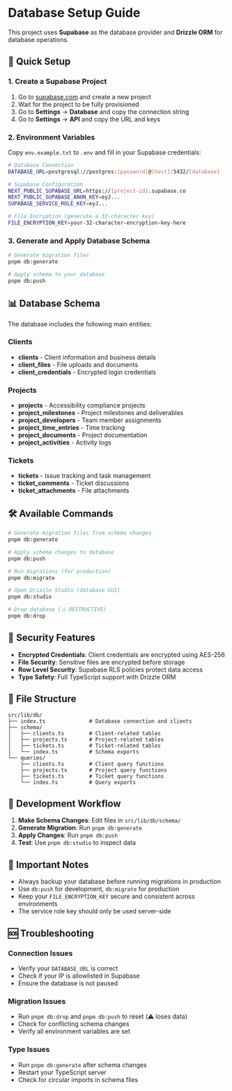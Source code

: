 # Database Setup Guide

This project uses **Supabase** as the database provider and **Drizzle ORM** for database operations.

## 🚀 Quick Setup

### 1. Create a Supabase Project

1. Go to [supabase.com](https://supabase.com) and create a new project
2. Wait for the project to be fully provisioned
3. Go to **Settings** → **Database** and copy the connection string
4. Go to **Settings** → **API** and copy the URL and keys

### 2. Environment Variables

Copy `env.example.txt` to `.env` and fill in your Supabase credentials:

```bash
# Database Connection
DATABASE_URL=postgresql://postgres:[password]@[host]:5432/[database]

# Supabase Configuration
NEXT_PUBLIC_SUPABASE_URL=https://[project-id].supabase.co
NEXT_PUBLIC_SUPABASE_ANON_KEY=eyJ...
SUPABASE_SERVICE_ROLE_KEY=eyJ...

# File Encryption (generate a 32-character key)
FILE_ENCRYPTION_KEY=your-32-character-encryption-key-here
```

### 3. Generate and Apply Database Schema

```bash
# Generate migration files
pnpm db:generate

# Apply schema to your database
pnpm db:push
```

## 📊 Database Schema

The database includes the following main entities:

### Clients
- **clients** - Client information and business details
- **client_files** - File uploads and documents
- **client_credentials** - Encrypted login credentials

### Projects
- **projects** - Accessibility compliance projects
- **project_milestones** - Project milestones and deliverables
- **project_developers** - Team member assignments
- **project_time_entries** - Time tracking
- **project_documents** - Project documentation
- **project_activities** - Activity logs

### Tickets
- **tickets** - Issue tracking and task management
- **ticket_comments** - Ticket discussions
- **ticket_attachments** - File attachments

## 🛠 Available Commands

```bash
# Generate migration files from schema changes
pnpm db:generate

# Apply schema changes to database
pnpm db:push

# Run migrations (for production)
pnpm db:migrate

# Open Drizzle Studio (database GUI)
pnpm db:studio

# Drop database (⚠️ DESTRUCTIVE)
pnpm db:drop
```

## 🔐 Security Features

- **Encrypted Credentials**: Client credentials are encrypted using AES-256
- **File Security**: Sensitive files are encrypted before storage
- **Row Level Security**: Supabase RLS policies protect data access
- **Type Safety**: Full TypeScript support with Drizzle ORM

## 📁 File Structure

```
src/lib/db/
├── index.ts              # Database connection and clients
├── schema/
│   ├── clients.ts        # Client-related tables
│   ├── projects.ts       # Project-related tables
│   ├── tickets.ts        # Ticket-related tables
│   └── index.ts          # Schema exports
└── queries/
    ├── clients.ts        # Client query functions
    ├── projects.ts       # Project query functions
    ├── tickets.ts        # Ticket query functions
    └── index.ts          # Query exports
```

## 🔄 Development Workflow

1. **Make Schema Changes**: Edit files in `src/lib/db/schema/`
2. **Generate Migration**: Run `pnpm db:generate`
3. **Apply Changes**: Run `pnpm db:push`
4. **Test**: Use `pnpm db:studio` to inspect data

## 🚨 Important Notes

- Always backup your database before running migrations in production
- Use `db:push` for development, `db:migrate` for production
- Keep your `FILE_ENCRYPTION_KEY` secure and consistent across environments
- The service role key should only be used server-side

## 🆘 Troubleshooting

### Connection Issues
- Verify your `DATABASE_URL` is correct
- Check if your IP is allowlisted in Supabase
- Ensure the database is not paused

### Migration Issues
- Run `pnpm db:drop` and `pnpm db:push` to reset (⚠️ loses data)
- Check for conflicting schema changes
- Verify all environment variables are set

### Type Issues
- Run `pnpm db:generate` after schema changes
- Restart your TypeScript server
- Check for circular imports in schema files
